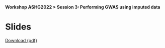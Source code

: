 **Workshop ASHG2022 > Session 3: Performing GWAS using imputed data**

# Slides


[Download (pdf)](https://github.com/genepi/imputationserver-ashg22/raw/master/slides/Section3_MIS_Workshop_22.pdf)

